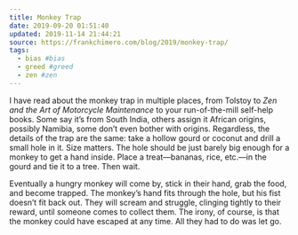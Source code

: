 ```yaml
---
title: Monkey Trap
date: 2019-09-20 01:51:40
updated: 2019-11-14 21:44:21
source: https://frankchimero.com/blog/2019/monkey-trap/
tags:
  - bias #bias
  - greed #greed
  - zen #zen
---
```

I have read about the monkey trap in multiple places, from Tolstoy to *Zen and the Art of Motorcycle Maintenance* to your run-of-the-mill self-help books. Some say it’s from South India, others assign it African origins, possibly Namibia, some don’t even bother with origins. Regardless, the details of the trap are the same: take a hollow gourd or coconut and drill a small hole in it. Size matters. The hole should be just barely big enough for a monkey to get a hand inside. Place a treat—bananas, rice, etc.—in the gourd and tie it to a tree. Then wait.

Eventually a hungry monkey will come by, stick in their hand, grab the food, and become trapped. The monkey’s hand fits through the hole, but his fist doesn’t fit back out. They will scream and struggle, clinging tightly to their reward, until someone comes to collect them. The irony, of course, is that the monkey could have escaped at any time. All they had to do was let go.